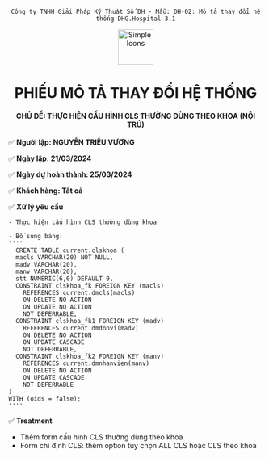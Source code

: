 <div align="center">

`Công ty TNHH Giải Pháp Kỹ Thuật Số DH - Mẫu: DH-02: Mô tả thay đổi hệ thống DHG.Hospital 3.1`

</div>

<div align="center">
  <img src="https://raw.githubusercontent.com/dh-hos/dhg.hospitalprinter/main/Deploy_Tools/Logo.ico" alt="Simple Icons" width=70>
  <h1>PHIẾU MÔ TẢ THAY ĐỔI HỆ THỐNG</h1>  
</div>
<div align="center">

#### CHỦ ĐỀ: THỰC HIỆN CẤU HÌNH CLS THƯỜNG DÙNG THEO KHOA (NỘI TRÚ)

</div>

:white_check_mark: **Người lập: NGUYỄN TRIỀU VƯƠNG**

:white_check_mark: **Ngày lập: 21/03/2024**

:white_check_mark: **Ngày dự hoàn thành: 25/03/2024**

:white_check_mark: **Khách hàng: Tất cả**

:white_check_mark: **Xử lý yêu cầu**

    - Thực hiện cấu hình CLS thường dùng khoa

    - Bổ sung bảng:
    ''''
      CREATE TABLE current.clskhoa (
      macls VARCHAR(20) NOT NULL,
      madv VARCHAR(20),
      manv VARCHAR(20),
      stt NUMERIC(6,0) DEFAULT 0,
      CONSTRAINT clskhoa_fk FOREIGN KEY (macls)
        REFERENCES current.dmcls(macls)
        ON DELETE NO ACTION
        ON UPDATE NO ACTION
        NOT DEFERRABLE,
      CONSTRAINT clskhoa_fk1 FOREIGN KEY (madv)
        REFERENCES current.dmdonvi(madv)
        ON DELETE NO ACTION
        ON UPDATE CASCADE
        NOT DEFERRABLE,
      CONSTRAINT clskhoa_fk2 FOREIGN KEY (manv)
        REFERENCES current.dmnhanvien(manv)
        ON DELETE NO ACTION
        ON UPDATE CASCADE
        NOT DEFERRABLE
    ) 
    WITH (oids = false);
    ''''
:white_check_mark: **Treatment**
  - Thêm form cấu hình CLS thường dùng theo khoa
  - Form chỉ định CLS: thêm option tùy chọn ALL CLS hoặc CLS theo khoa
